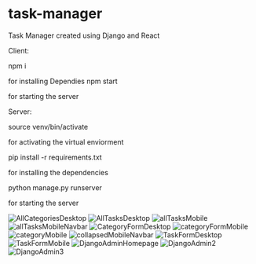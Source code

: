 # task-manager
Task Manager created using Django and React

Client:

npm i 

for installing Dependies
npm start 

for starting the server

Server:


source venv/bin/activate

for activating the virtual enviorment

pip install -r requirements.txt


for installing the dependencies

python manage.py runserver


for starting the server


![AllCategoriesDesktop](https://user-images.githubusercontent.com/33539747/103798088-44280f00-506f-11eb-8c4f-c0d757d5cf6e.png)
![AllTasksDesktop](https://user-images.githubusercontent.com/33539747/103798098-468a6900-506f-11eb-8289-277e93306825.png)
![allTasksMobile](https://user-images.githubusercontent.com/33539747/103798112-4b4f1d00-506f-11eb-8e23-82ea2a19d13b.png)
![allTasksMobileNavbar](https://user-images.githubusercontent.com/33539747/103798116-4d18e080-506f-11eb-8e29-b5869f28c1b0.png)
![CategoryFormDesktop](https://user-images.githubusercontent.com/33539747/103798121-4e4a0d80-506f-11eb-9f78-1613b21308d3.png)
![categoryFormMobile](https://user-images.githubusercontent.com/33539747/103798127-5013d100-506f-11eb-8e36-8b0783ee2ff1.png)
![categoryMobile](https://user-images.githubusercontent.com/33539747/103798132-5144fe00-506f-11eb-8e17-4024bd08631d.png)
![collapsedMobileNavbar](https://user-images.githubusercontent.com/33539747/103798144-543fee80-506f-11eb-8046-2df1fee3ad44.png)
![TaskFormDesktop](https://user-images.githubusercontent.com/33539747/103798158-5609b200-506f-11eb-98cf-975400354858.png)
![TaskFormMobile](https://user-images.githubusercontent.com/33539747/103798176-5b66fc80-506f-11eb-9f5e-ecd4d23a9b5f.png)
![DjangoAdminHomepage](https://user-images.githubusercontent.com/33539747/103798197-5f931a00-506f-11eb-86a4-b39815151c75.png)
![DjangoAdmin2](https://user-images.githubusercontent.com/33539747/103798204-615cdd80-506f-11eb-8933-d17ccf0ad416.png)
![DjangoAdmin3](https://user-images.githubusercontent.com/33539747/103798216-66219180-506f-11eb-8edc-44182a137d57.png)





